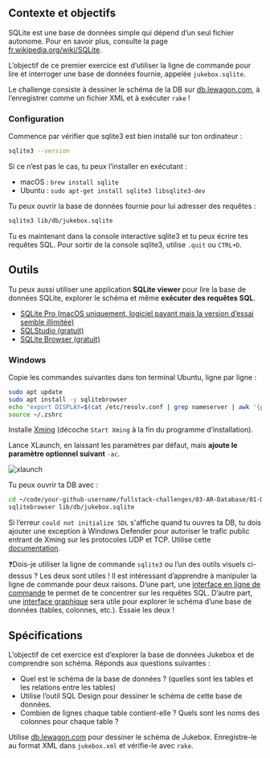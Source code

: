 ## Contexte et objectifs

SQLite est une base de données simple qui dépend d’un seul fichier autonome. Pour en savoir plus, consulte la page [fr.wikipedia.org/wiki/SQLite](https://fr.wikipedia.org/wiki/SQLite).

L’objectif de ce premier exercice est d’utiliser la ligne de commande pour lire et interroger une base de données fournie, appelée `jukebox.sqlite`.

Le challenge consiste à dessiner le schéma de la DB sur [db.lewagon.com](http://db.lewagon.com/), à l’enregistrer comme un fichier XML et à exécuter `rake` !

### Configuration
<!-- NOTE(dmilon): here -->
Commence par vérifier que sqlite3 est bien installé sur ton ordinateur :

```bash
sqlite3 --version
```

Si ce n’est pas le cas, tu peux l’installer en exécutant :
-   macOS : `brew install sqlite`
-   Ubuntu : `sudo apt-get install sqlite3 libsqlite3-dev`

Tu peux ouvrir la base de données fournie pour lui adresser des requêtes :

```bash
sqlite3 lib/db/jukebox.sqlite
```

Tu es maintenant dans la console interactive sqlite3 et tu peux écrire tes requêtes SQL. Pour sortir de la console sqlite3, utilise `.quit` ou `CTRL+D`.

## Outils

Tu peux aussi utiliser une application **SQLite viewer** pour lire la base de données SQLite, explorer le schéma et même **exécuter des requêtes SQL**.

- [SQLite Pro (macOS uniquement, logiciel payant mais la version d’essai semble illimitée)](https://www.sqlitepro.com/)
- [SQLStudio (gratuit)](http://sqlitestudio.pl/)
- [SQLite Browser (gratuit)](http://sqlitebrowser.org/)

### Windows

Copie les commandes suivantes dans ton terminal Ubuntu, ligne par ligne :

```bash
sudo apt update
sudo apt install -y sqlitebrowser
echo "export DISPLAY=$(cat /etc/resolv.conf | grep nameserver | awk '{print $2}'):0" >> ~/.zshrc
source ~/.zshrc
```

Installe [Xming](https://sourceforge.net/projects/xming/) (décoche `Start Xming` à la fin du programme d’installation).

Lance XLaunch, en laissant les paramètres par défaut, mais **ajoute le paramètre optionnel suivant** `-ac`.

![xlaunch](https://raw.githubusercontent.com/lewagon/fullstack-images/master/oop/xlaunch.jpg)

Tu peux ouvrir ta DB avec :

```bash
cd ~/code/your-github-username/fullstack-challenges/03-AR-Database/01-DB-Design-and-SQL/03-Interacting-with-db
sqlitebrowser lib/db/jukebox.sqlite
```

Si l’erreur `could not initialize SDL` s'affiche quand tu ouvres ta DB, tu dois ajouter une exception à Windows Defender pour autoriser le trafic public entrant de Xming sur les protocoles UDP et TCP. Utilise cette [documentation](https://docs.microsoft.com/fr-fr/windows/security/threat-protection/windows-firewall/create-an-inbound-port-rule).

❓Dois-je utiliser la ligne de commande `sqlite3` ou l’un des outils visuels ci-dessus ? Les deux sont utiles ! Il est intéressant d’apprendre à manipuler la ligne de commande pour deux raisons. D’une part, une [interface en ligne de commande](https://fr.wikipedia.org/wiki/Interface_en_ligne_de_commande) te permet de te concentrer sur les requêtes SQL. D’autre part, une [interface graphique](https://fr.wikipedia.org/wiki/Interface_graphique) sera utile pour explorer le schéma d’une base de données (tables, colonnes, etc.). Essaie les deux !

## Spécifications

L’objectif de cet exercice est d’explorer la base de données Jukebox et de comprendre son schéma. Réponds aux questions suivantes :
- Quel est le schéma de la base de données ? (quelles sont les tables et les relations entre les tables)
- Utilise l’outil SQL Design pour dessiner le schéma de cette base de données.
- Combien de lignes chaque table contient-elle ? Quels sont les noms des colonnes pour chaque table ?

Utilise [db.lewagon.com](http://db.lewagon.com/) pour dessiner le schéma de Jukebox. Enregistre-le au format XML dans `jukebox.xml` et vérifie-le avec `rake`.
